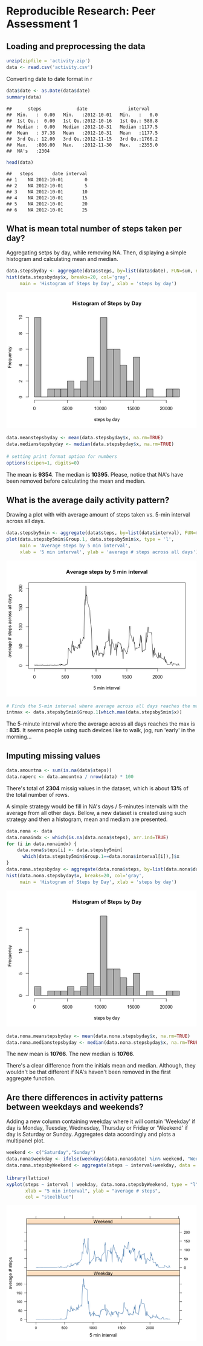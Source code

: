 # Reproducible Research: Peer Assessment 1


## Loading and preprocessing the data


```r
unzip(zipfile = 'activity.zip')
data <- read.csv('activity.csv')
```

Converting date to date format in r


```r
data$date <- as.Date(data$date)
summary(data)
```

```
##      steps             date               interval     
##  Min.   :  0.00   Min.   :2012-10-01   Min.   :   0.0  
##  1st Qu.:  0.00   1st Qu.:2012-10-16   1st Qu.: 588.8  
##  Median :  0.00   Median :2012-10-31   Median :1177.5  
##  Mean   : 37.38   Mean   :2012-10-31   Mean   :1177.5  
##  3rd Qu.: 12.00   3rd Qu.:2012-11-15   3rd Qu.:1766.2  
##  Max.   :806.00   Max.   :2012-11-30   Max.   :2355.0  
##  NA's   :2304
```

```r
head(data)
```

```
##   steps       date interval
## 1    NA 2012-10-01        0
## 2    NA 2012-10-01        5
## 3    NA 2012-10-01       10
## 4    NA 2012-10-01       15
## 5    NA 2012-10-01       20
## 6    NA 2012-10-01       25
```

## What is mean total number of steps taken per day?

Aggregating setps by day, while removing NA. Then, displaying a simple histogram and calculating mean and median.


```r
data.stepsbyday <- aggregate(data$steps, by=list(data$date), FUN=sum, na.rm=TRUE)
hist(data.stepsbyday$x, breaks=20, col='gray', 
     main = 'Histogram of Steps by Day', xlab = 'steps by day')
```

![](PA1_template_files/figure-html/unnamed-chunk-2-1.png) 

```r
data.meanstepsbyday <- mean(data.stepsbyday$x, na.rm=TRUE)
data.medianstepsbyday <- median(data.stepsbyday$x, na.rm=TRUE)

# setting print format option for numbers
options(scipen=1, digits=0)
```

The mean is **9354**. The median is **10395**. Please, notice that NA's have been removed before calculating the mean and median.

## What is the average daily activity pattern?

Drawing a plot with with average amount of steps taken vs. 5-min interval across all days.


```r
data.stepsby5min <- aggregate(data$steps, by=list(data$interval), FUN=mean, na.rm=TRUE)
plot(data.stepsby5min$Group.1, data.stepsby5min$x, type = 'l', 
     main = 'Average steps by 5 min interval', 
     xlab = '5 min interval', ylab = 'average # steps across all days')
```

![](PA1_template_files/figure-html/unnamed-chunk-3-1.png) 

```r
# Finds the 5-min interval where average across all days reaches the max
intmax <- data.stepsby5min$Group.1[which.max(data.stepsby5min$x)]
```

The 5-minute interval where the average across all days reaches the max is : **835**. It seems people using such devices like to walk, jog, run 'early' in the morning...

## Imputing missing values


```r
data.amountna <- sum(is.na(data$steps))
data.naperc <- data.amountna / nrow(data) * 100
```

There's total of **2304** missig values in the dataset, which is about **13%** of the total number of rows.

A simple strategy would be fill in NA's days / 5-minutes intervals with the average from all other days. Bellow, a new dataset is created using such strategy and then a histogram, mean and mediam are presented.


```r
data.nona <- data
data.nonaindx <- which(is.na(data.nona$steps), arr.ind=TRUE)
for (i in data.nonaindx) {
    data.nona$steps[i] <- data.stepsby5min[
      which(data.stepsby5min$Group.1==data.nona$interval[i]),]$x
}
data.nona.stepsbyday <- aggregate(data.nona$steps, by=list(data.nona$date), FUN=sum, na.rm=TRUE)
hist(data.nona.stepsbyday$x, breaks=20, col='gray', 
     main = 'Histogram of Steps by Day', xlab = 'steps by day')
```

![](PA1_template_files/figure-html/unnamed-chunk-5-1.png) 

```r
data.nona.meanstepsbyday <- mean(data.nona.stepsbyday$x, na.rm=TRUE)
data.nona.medianstepsbyday <- median(data.nona.stepsbyday$x, na.rm=TRUE)
```

The new mean is **10766**. The new median is **10766**.

There's a clear difference from the initials mean and median. Although, they wouldn't be that different if NA's haven't been removed in the first aggregate function.

## Are there differences in activity patterns between weekdays and weekends?

Adding a new column containing weekday where it will contain 'Weekday' if day is Monday, Tuesday, Wednesday, Thursday or Friday or 'Weekend' if day is Saturday or Sunday. Aggregates data accordingly and plots a multipanel plot.


```r
weekend <- c("Saturday","Sunday")
data.nona$weekday <- ifelse(weekdays(data.nona$date) %in% weekend, "Weekend" , "Weekday")
data.nona.stepsbyWeekend <- aggregate(steps ~ interval+weekday, data = data.nona, mean)

library(lattice)
xyplot(steps ~ interval | weekday, data.nona.stepsbyWeekend, type = "l", layout = c(1,2), 
       xlab = "5 min interval", ylab = "average # steps", 
       col = "steelblue")
```

![](PA1_template_files/figure-html/unnamed-chunk-6-1.png) 

